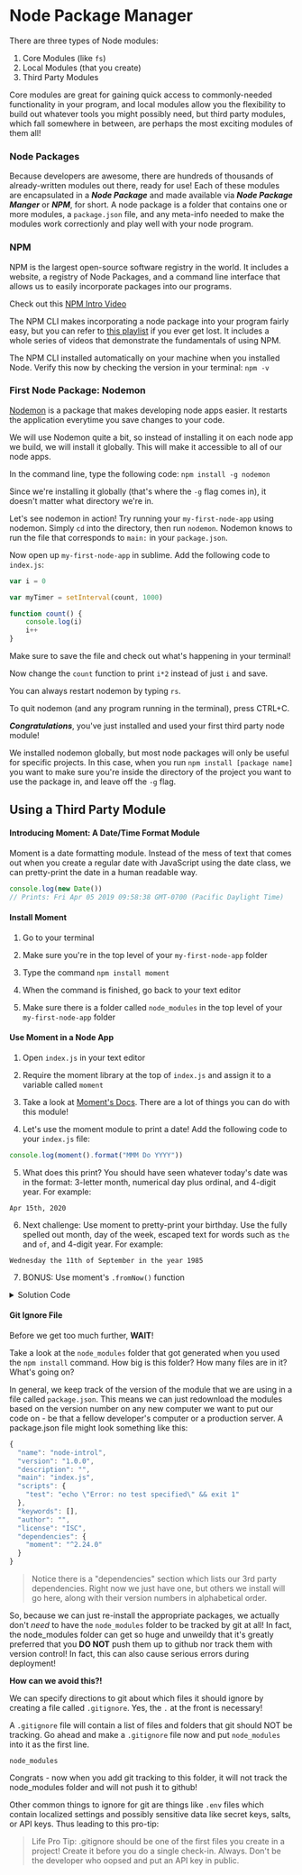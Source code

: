 # Node Package Manager

There are three types of Node modules:
1. Core Modules (like ```fs```)
2. Local Modules (that you create)
3. Third Party Modules

Core modules are great for gaining quick access to commonly-needed functionality in your program, and local modules allow you the flexibility to build out whatever tools you might possibly need, but third party modules, which fall somewhere in between, are perhaps the most exciting modules of them all!

### Node Packages

Because developers are awesome, there are hundreds of thousands of already-written modules out there, ready for use! Each of these modules are encapsulated in a ***Node Package*** and made available via ***Node Package Manger*** or ***NPM***, for short. A node package is a folder that contains one or more modules, a ```package.json``` file, and any meta-info needed to make the modules work correctionly and play well with your node program.

### NPM

NPM is the largest open-source software registry in the world. It includes a website, a registry of Node Packages, and a command line interface that allows us to easily incorporate packages into our programs.

Check out this [NPM Intro Video](https://www.youtube.com/watch?v=x03fjb2VlGY)

The NPM CLI makes incorporating a node package into your program fairly easy, but you can refer to [this playlist](https://www.youtube.com/watch?v=pa4dc480Apo&list=PLQso55XhxkgBMeiYmFEHzz1axDUBjTLC6) if you ever get lost. It includes a whole series of videos that demonstrate the fundamentals of using NPM.

The NPM CLI installed automatically on your machine when you installed Node. Verify this now by checking the version in your terminal:
```npm -v```

### First Node Package: Nodemon

[Nodemon](https://www.npmjs.com/package/nodemon) is a package that makes developing node apps easier. It restarts the application everytime you save changes to your code.

We will use Nodemon quite a bit, so instead of installing it on each node app we build, we will install it globally. This will make it accessible to all of our node apps.

In the command line, type the following code:
```npm install -g nodemon```

Since we're installing it globally (that's where the ```-g``` flag comes in), it doesn't matter what directory we're in.

Let's see nodemon in action! Try running your ```my-first-node-app``` using nodemon. Simply ```cd``` into the directory, then run ```nodemon```. Nodemon knows to run the file that corresponds to ```main:``` in your ```package.json```.

Now open up ```my-first-node-app``` in sublime. Add the following code to ```index.js```:

```js
var i = 0

var myTimer = setInterval(count, 1000)

function count() {
	console.log(i)
	i++
}
```

Make sure to save the file and check out what's happening in your terminal!

Now change the ```count``` function to print ```i*2``` instead of just ```i``` and save. 

You can always restart nodemon by typing ```rs```.

To quit nodemon (and any program running in the terminal), press CTRL+C.

***Congratulations***, you've just installed and used your first third party node module!

We installed nodemon globally, but most node packages will only be useful for specific projects. In this case, when you run ```npm install [package name]``` you want to make sure you're inside the directory of the project you want to use the package in, and leave off the ```-g``` flag.

## Using a Third Party Module

#### Introducing Moment: A Date/Time Format Module

Moment is a date formatting module. Instead of the mess of text that comes out when you create a regular date with JavaScript using the date class, we can pretty-print the date in a human readable way.

```js
console.log(new Date())
// Prints: Fri Apr 05 2019 09:58:38 GMT-0700 (Pacific Daylight Time)
```

#### Install Moment

1. Go to your terminal 

2. Make sure you're in the top level of your ```my-first-node-app``` folder

3. Type the command ```npm install moment```

4. When the command is finished, go back to your text editor

5. Make sure there is a folder called ```node_modules``` in the top level of your ```my-first-node-app``` folder

#### Use Moment in a Node App

1. Open `index.js` in your text editor

2. Require the moment library at the top of `index.js` and assign it to a variable called `moment`

3. Take a look at [Moment's Docs](http://momentjs.com/). There are a lot of things you can do with this module!

4. Let's use the moment module to print a date! Add the following code to your `index.js` file:

```js
console.log(moment().format("MMM Do YYYY"))
```

5. What does this print? You should have seen whatever today's date was in the format: 3-letter month, numerical day plus ordinal, and 4-digit year. For example: 

```
Apr 15th, 2020
```

6. Next challenge: Use moment to pretty-print your birthday. Use the fully spelled out month, day of the week, escaped text for words such as `the` and `of`, and 4-digit year. For example:

```
Wednesday the 11th of September in the year 1985
```

7. BONUS: Use moment's `.fromNow()` function

<details>
    <summary>Solution Code</summary>

```js
var moment = require('moment')

// Prints today's date
console.log(moment().format("MMM Do YYYY"))

// Prints my birthday
console.log(moment('09-11-1985', 'MM DD YYYY').format("dddd [the] Do [of] MMMM [in the year] YYYY"))

// Prints how long ago my birthday was
console.log('Oh boy, that was', moment('09-11-1985', 'MM DD YYYY').fromNow(), 'years ago!')
```
</details>

#### Git Ignore File

Before we get too much further, **WAIT**! 

Take a look at the `node_modules` folder that got generated when you used the `npm install` command. How big is this folder? How many files are in it? What's going on?

In general, we keep track of the version of the module that we are using in a file called `package.json`. This means we can just redownload the modules based on the version number on any new computer we want to put our code on - be that a fellow developer's computer or a production server. A package.json file might look something like this:

```js
{
  "name": "node-introl",
  "version": "1.0.0",
  "description": "",
  "main": "index.js",
  "scripts": {
    "test": "echo \"Error: no test specified\" && exit 1"
  },
  "keywords": [],
  "author": "",
  "license": "ISC",
  "dependencies": {
    "moment": "^2.24.0"
  }
}
```

> Notice there is a "dependencies" section which lists our 3rd party dependencies. Right now we just have one, but others we install will go here, along with their version numbers in alphabetical order.

So, because we can just re-install the appropriate packages, we actually don't *need* to have the `node_modules` folder to be tracked by git at all! In fact, the node_modules folder can get so huge and unweildy that it's greatly preferred that you **DO NOT** push them up to github nor track them with version control! In fact, this can also cause serious errors during deployment!

**How can we avoid this?!**

We can specify directions to git about which files it should ignore by creating a file called `.gitignore`. Yes, the `.` at the front is necessary!

A `.gitignore` file will contain a list of files and folders that git should NOT be tracking. Go ahead and make a `.gitignore` file now and put `node_modules` into it as the first line.

```
node_modules
```

Congrats - now when you add git tracking to this folder, it will not track the node_modules folder and will not push it to github! 

Other common things to ignore for git are things like `.env` files which contain localized settings and possibly sensitive data like secret keys, salts, or API keys. Thus leading to this pro-tip:

> Life Pro Tip: .gitignore should be one of the first files you create in a project! Create it before you do a single check-in. Always. Don't be the developer who oopsed and put an API key in public. 
